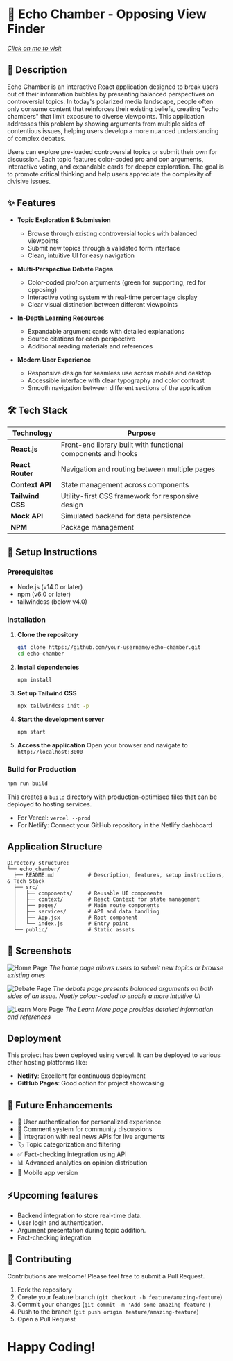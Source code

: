 # 🔄 Echo Chamber - Opposing View Finder
[_Click on me to visit_](https://echochamber-rho.vercel.app/)

## 📝 Description

Echo Chamber is an interactive React application designed to break users out of their information bubbles by presenting balanced perspectives on controversial topics. In today's polarized media landscape, people often only consume content that reinforces their existing beliefs, creating "echo chambers" that limit exposure to diverse viewpoints. This application addresses this problem by showing arguments from multiple sides of contentious issues, helping users develop a more nuanced understanding of complex debates.

Users can explore pre-loaded controversial topics or submit their own for discussion. Each topic features color-coded pro and con arguments, interactive voting, and expandable cards for deeper exploration. The goal is to promote critical thinking and help users appreciate the complexity of divisive issues.

## ✨ Features

- **Topic Exploration & Submission**
  - Browse through existing controversial topics with balanced viewpoints
  - Submit new topics through a validated form interface
  - Clean, intuitive UI for easy navigation

- **Multi-Perspective Debate Pages**
  - Color-coded pro/con arguments (green for supporting, red for opposing)
  - Interactive voting system with real-time percentage display
  - Clear visual distinction between different viewpoints

- **In-Depth Learning Resources**
  - Expandable argument cards with detailed explanations
  - Source citations for each perspective
  - Additional reading materials and references

- **Modern User Experience**
  - Responsive design for seamless use across mobile and desktop
  - Accessible interface with clear typography and color contrast
  - Smooth navigation between different sections of the application

## 🛠️ Tech Stack

| Technology | Purpose |
|------------|---------|
| **React.js** | Front-end library built with functional components and hooks |
| **React Router** | Navigation and routing between multiple pages |
| **Context API** | State management across components |
| **Tailwind CSS** | Utility-first CSS framework for responsive design |
| **Mock API** | Simulated backend for data persistence |
| **NPM** | Package management |

## 🚀 Setup Instructions

### Prerequisites
- Node.js (v14.0 or later)
- npm (v6.0 or later)
- tailwindcss (below v4.0)

### Installation

1. **Clone the repository**
   ```bash
   git clone https://github.com/your-username/echo-chamber.git
   cd echo-chamber
   ```

2. **Install dependencies**
   ```bash
   npm install
   ```

3. **Set up Tailwind CSS**
   ```bash
   npx tailwindcss init -p
   ```

4. **Start the development server**
   ```bash
   npm start
   ```

5. **Access the application**
   Open your browser and navigate to `http://localhost:3000`

### Build for Production

```bash
npm run build
```

This creates a `build` directory with production-optimised files that can be deployed to hosting services.
- For Vercel: `vercel --prod`
- For Netlify: Connect your GitHub repository in the Netlify dashboard

## Application Structure

```
Directory structure:
└── echo_chamber/
  ├── README.md           # Description, features, setup instructions, & Tech Stack
  ├── src/
  │   ├── components/     # Reusable UI components
  │   ├── context/        # React Context for state management
  │   ├── pages/          # Main route components
  │   ├── services/       # API and data handling
  │   ├── App.jsx         # Root component
  │   └── index.js        # Entry point
  └── public/             # Static assets
```

## 📸 Screenshots

![Home Page](./public/assets/HomePage.png)
*The home page allows users to submit new topics or browse existing ones*

![Debate Page](./public/assets/DebatePage.png)
*The debate page presents balanced arguments on both sides of an issue. Neatly colour-coded to enable a more intuitive UI*

![Learn More Page](./public/assets/LearnMorePage.png)
*The Learn More page provides detailed information and references*


## Deployment

This project has been deployed using vercel. It can be deployed to various other hosting platforms like:

- **Netlify**: Excellent for continuous deployment
- **GitHub Pages**: Good option for project showcasing

## 🔮 Future Enhancements

- 👤 User authentication for personalized experience
- 💬 Comment system for community discussions
- 📰 Integration with real news APIs for live arguments
- 🏷️ Topic categorization and filtering
- ✅ Fact-checking integration using API
- 📊 Advanced analytics on opinion distribution
- 📱 Mobile app version

## ⚡Upcoming features

- Backend integration to store real-time data.
- User login and authentication.
- Argument presentation during topic addition.
- Fact-checking integration

## 🤝 Contributing

Contributions are welcome! Please feel free to submit a Pull Request.

1. Fork the repository
2. Create your feature branch (`git checkout -b feature/amazing-feature`)
3. Commit your changes (`git commit -m 'Add some amazing feature'`)
4. Push to the branch (`git push origin feature/amazing-feature`)
5. Open a Pull Request

# Happy Coding!
